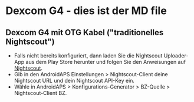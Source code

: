 # Dexcom G4 - dies ist der MD file

## Dexcom G4 mit OTG Kabel ("traditionelles Nightscout")
-   Falls nicht bereits konfiguriert, dann laden Sie die Nightscout Uploader-App aus dem Play Store herunter und folgen Sie den Anweisungen auf [Nightscout](https://nightscout.github.io/).
-   Gib in den AndroidAPS Einstellungen > Nightscout-Client deine Nightscout URL und dein Nightscout API-Key ein.
-   Wähle in AndroidAPS > Konfigurations-Generator > BZ-Quelle > Nightscout-Client BZ.
